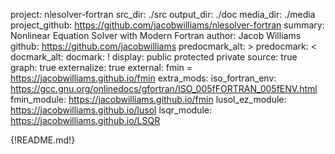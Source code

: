 project: nlesolver-fortran
src_dir: ./src
output_dir: ./doc
media_dir: ./media
project_github: https://github.com/jacobwilliams/nlesolver-fortran
summary: Nonlinear Equation Solver with Modern Fortran
author: Jacob Williams
github: https://github.com/jacobwilliams
predocmark_alt: >
predocmark: <
docmark_alt:
docmark: !
display: public
         protected
         private
source: true
graph: true
externalize: true
external: fmin = https://jacobwilliams.github.io/fmin
extra_mods: iso_fortran_env: https://gcc.gnu.org/onlinedocs/gfortran/ISO_005fFORTRAN_005fENV.html
            fmin_module: https://jacobwilliams.github.io/fmin
            lusol_ez_module: https://jacobwilliams.github.io/lusol
            lsqr_module: https://jacobwilliams.github.io/LSQR

{!README.md!}
